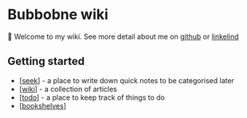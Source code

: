 # Bubbobne wiki

👋 Welcome to my wiki. See more detail about me on [github](https://github.com/bubbobne) or [linkelind](www.linkedin.com/in/daniele-andreis-64690235)

## Getting started

- [[seek]] - a place to write down quick notes to be categorised later
- [[wiki]] - a collection of articles
- [[todo]] - a place to keep track of things to do
- [[bookshelves]]


[//begin]: # "Autogenerated link references for markdown compatibility"
[seek]: inbox/seek "Seek"
[wiki]: wiki/wiki "Wiki"
[todo]: todo "Todo"
[bookshelves]: bookshelves "Bookshelves"
[//end]: # "Autogenerated link references"
